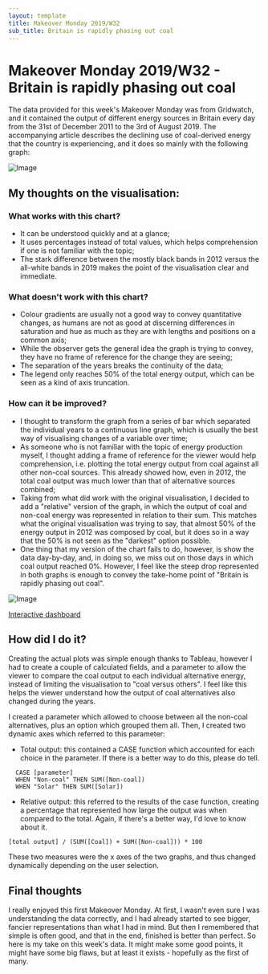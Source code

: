 ```yaml
---
layout: template
title: Makeover Monday 2019/W32
sub_title: Britain is rapidly phasing out coal
---
```


# Makeover Monday 2019/W32 - Britain is rapidly phasing out coal

The data provided for this week's Makeover Monday was from Gridwatch, and it contained the output of different energy sources in Britain every day from the 31st of December 2011 to the 3rd of August 2019. The accompanying article describes the declining use of coal-derived energy that the country is experiencing, and it does so mainly with the following graph:

![Image](https://media.data.world/MZv1UvTuRf2sakpA9jJM_Screenshot%202019-08-03%20at%207.53.06%20am.png)

## My thoughts on the visualisation:

### What works with this chart?

- It can be understood quickly and at a glance;
- It uses percentages instead of total values, which helps comprehension if one is not familiar with the topic;
- The stark difference between the mostly black bands in 2012 versus the all-white bands in 2019 makes the point of the visualisation clear and immediate.

### What doesn't work with this chart?

- Colour gradients are usually not a good way to convey quantitative changes, as humans are not as good at discerning differences in saturation and hue as much as they are with lengths and positions on a common axis;
- While the observer gets the general idea the graph is trying to convey, they have no frame of reference for the change they are seeing;
- The separation of the years breaks the continuity of the data;
- The legend only reaches 50% of the total energy output, which can be seen as a kind of axis truncation.

### How can it be improved?

- I thought to transform the graph from a series of bar which separated the individual years to a continuous line graph, which is usually the best way of visualising changes of a variable over time;
- As someone who is not familiar with the topic of energy production myself, I thought adding a frame of reference for the viewer would help comprehension, i.e. plotting the total energy output from coal against all other non-coal sources. This already showed how, even in 2012, the total coal output was much lower than that of alternative sources combined;
- Taking from what did work with the original visualisation, I decided to add a "relative" version of the graph, in which the output of coal and non-coal energy was represented in relation to their sum. This matches what the original visualisation was trying to say, that almost 50% of the energy output in 2012 was composed by coal, but it does so in a way that the 50% is not seen as the "darkest" option possible.
- One thing that my version of the chart fails to do, however, is show the data day-by-day, and, in doing so, we miss out on those days in which coal output reached 0%. However, I feel like the steep drop represented in both graphs is enough to convey the take-home point of "Britain is rapidly phasing out coal".

![Image](https://i.imgur.com/jYnVxUK.png)

[Interactive dashboard](https://public.tableau.com/profile/alepoptosis#!/vizhome/Britainisrapidlyphasingoutcoal-MakeoverMonday/Britainisrapidlyphasingoutcoal)

## How did I do it?
Creating the actual plots was simple enough thanks to Tableau, however I had to create a couple of calculated fields, and a parameter to allow the viewer to compare the coal output to each individual alternative energy, instead of limiting the visualisation to "coal versus others". I feel like this helps the viewer understand how the output of coal alternatives also changed during the years.

I created a parameter which allowed to choose between all the non-coal alternatives, plus an option which grouped them all. Then, I created two dynamic axes which referred to this parameter: 

- Total output: this contained a CASE function which accounted for each choice in the parameter. If there is a better way to do this, please do tell.

```
  CASE [parameter]
  WHEN "Non-coal" THEN SUM([Non-coal])
  WHEN "Solar" THEN SUM([Solar])
```

- Relative output: this referred to the results of the case function, creating a percentage that represented how large the output was when compared to the total. Again, if there's a better way, I'd love to know about it.

```
[total output] / (SUM([Coal]) + SUM([Non-coal])) * 100
```

These two measures were the x axes of the two graphs, and thus changed dynamically depending on the user selection.

## Final thoughts

I really enjoyed this first Makeover Monday. At first, I wasn't even sure I was understanding the data correctly, and I had already started to see bigger, fancier representations than what I had in mind. But then I remembered that simple is often good, and that in the end, finished is better than perfect. So here is my take on this week's data. It might make some good points, it might have some big flaws, but at least it exists - hopefully as the first of many.